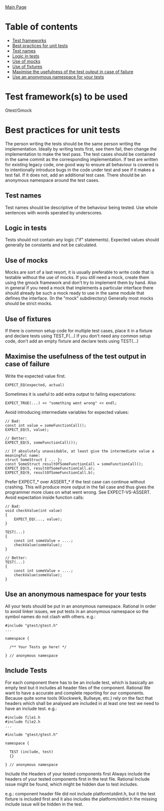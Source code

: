 [Main Page](../README.md)

# Table of contents
* [Test frameworks](Testing.md#test-frameworks)
* [Best practices for unit tests](Testing.md#best-practices-for-unit-tests)
* [Test names](Testing.md#test-names)
* [Logic in tests](Testing.md#logic-in-tests)
* [Use of mocks](Testing.md#use-of-mocks)
* [Use of fixtures](Testing.md#use-of-fixtures)
* [Maximise the usefulness of the test output in case of failure](Testing.md#)
* [Use an anonymous namespace for your tests](Testing.md#)

# Test framework(s) to be used
Gtest/Gmock


# Best practices for unit tests

The person writing the tests should be the same person writing the implementation. Ideally by writing tests first, see them fail, then change the implementation to make the test pass.
The test cases should be contained in the same commit as the corresponding implementation.
If test are written for existing legacy code, one good way to ensure all behaviour is covered is to intentionally introduce bugs in the code under test and see if it makes a test fail. If it does not, add an additional test case.
There should be an anonymous namespace around the test cases.
## Test names

Test names should be descriptive of the behaviour being tested. Use whole sentences with words sperated by underscores.
## Logic in tests 
Tests should not contain any logic ("if" statements).
Expected values should generally be constants and not be calculated.
## Use of mocks
Mocks are sort of a last resort, it is usually preferable to write code that is testable without the use of mocks.
If you still need a mock, create them using the gmock framework and don't try to implement them by hand.
Also in general if you need a mock that implements a particular interface there should already be such a mock ready to use in the same module that defines the interface. (In the "mock" subdirectory)
Generally most mocks should be strict mocks.
## Use of fixtures 
If there is common setup code for multiple test cases, place it in a fixture and declare tests using TEST_F(...)
If you don't need any common setup code, don't add an empty fixture and declare tests using TEST(...)
## Maximise the usefulness of the test output in case of failure
Write the expected value first.
```
EXPECT_EQ(expected, actual)
```
Sometimes it is useful to add extra output to failing expectations:
```
EXPECT_TRUE(...) << "something went wrong" << endl;
```
Avoid introducing intermediate variables for expected values:
```
// Bad:
const int value = someFunctionCall();
EXPECT_EQ(5, value);
  
// Better:
EXPECT_EQ(5, someFunctionCall());
  
// If absolutely unavoidable, at least give the intermediate value a meaningful name:
struct SomeStruct { ... };
const SomeStruct resultOfSomeFunctionCall = someFunctionCall();
EXPECT_EQ(5, resultOfSomeFunctionCall.a);
EXPECT_EQ(9, resultOfSomeFunctionCall.b);
```
Prefer EXPECT_* over ASSERT_* if the test case can continue without crashing. This will produce more output in the fail case and thus gives the programmer more clues on what went wrong. See EXPECT-VS-ASSERT.
Avoid expectation inside function calls:
```
// Bad:
void checkValue(int value)
{
    EXPECT_EQ(..., value);
}
  
TEST(...)
{
    const int someValue = ....;
    checkValue(someValue);
}
  
// Better:
TEST(...)
{
    const int someValue = ....;
    checkValue(someValue);
}
```

## Use an anonymous namespace for your tests
All your tests should be put in an anonymous namespace.
Rational
In order to avoid linker issues, we put tests in an anonymous namespace so the symbol names do not clash with others.
e.g.:
```
#include "gtest/gtest.h"
...
  
namespace {
  
  /** Your Tests go here! */
  
} // anonymous namespace
```

## Include Tests

For each component there has to be an include test, which is basically an empty test but it includes all header files of the component.
Rational
We want to have a accurate and complete reporting for our components. Because quite some tools (Klockwerk, Bullseye, etc.) rely on the fact that headers which shall be analysed are included in at least one test we need to have an include test.
e.g.:
```
#include file1.h
#include file2.h
...
  
#include "gtest/gtest.h"
  
namespace {
  
  TEST (include, test)
  {}
  
} // anonymous namespace
```
  
Include the Headers of your tested components first
Always include the headers of your tested components first in the test file.
Rational
Include issue might be found, which might be hidden due to test includes.

e.g.:
component header file did not include platform\stdint.h, but it the test fixture is included first and it also includes the platform/stdint.h the missing include issue will be hidden in the test.
